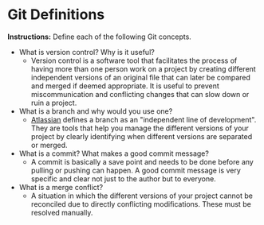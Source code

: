 # Git Definitions

**Instructions:** Define each of the following Git concepts.

* What is version control?  Why is it useful?
  * Version control is a software tool that facilitates the process of having more than one person work on a project by creating different independent versions of an original file that can later be compared and merged if deemed appropriate. It is useful to prevent miscommunication and conflicting changes that can slow down or ruin a project. 
* What is a branch and why would you use one?
  * [Atlassian](https://www.atlassian.com/git/tutorials/using-branches/) defines a branch as an "independent line of development". They are tools that help you manage the different versions of your project by clearly identifying when different versions are separated or merged. 
* What is a commit? What makes a good commit message?
  * A commit is basically a save point and needs to be done before any pulling or pushing can happen. A good commit message is very specific and clear not just to the author but to everyone.
* What is a merge conflict?
  * A situation in which the different versions of your project cannot be reconciled due to directly conflicting modifications. These must be resolved manually.